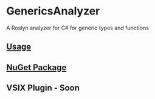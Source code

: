 # GenericsAnalyzer
A Roslyn analyzer for C# for generic types and functions

## [Usage](docs/usage.md)

## [NuGet Package](https://www.nuget.org/packages/GenericsAnalyzer.Core)

## VSIX Plugin - Soon
